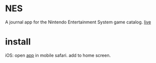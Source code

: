 # NES

A journal app for the Nintendo Entertainment System game catalog. [live](https://tphummel.github.io/button-app/nes)

# install

iOS: open [app](https://tphummel.github.io/button-app/nes) in mobile safari. add to home screen.
